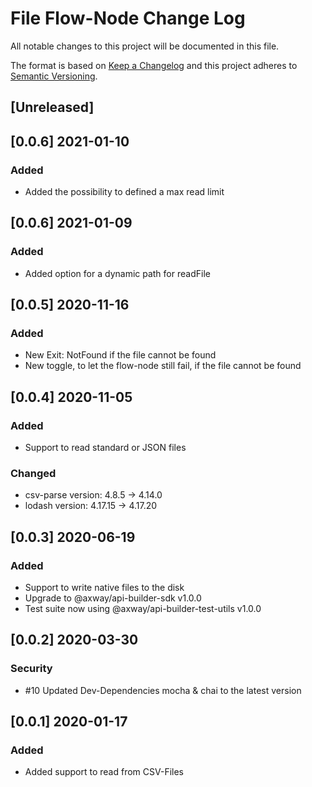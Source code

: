# File Flow-Node Change Log
All notable changes to this project will be documented in this file.

The format is based on [Keep a Changelog](http://keepachangelog.com/)
and this project adheres to [Semantic Versioning](http://semver.org/).

## [Unreleased]

## [0.0.6] 2021-01-10
### Added
- Added the possibility to defined a max read limit

## [0.0.6] 2021-01-09
### Added
- Added option for a dynamic path for readFile

## [0.0.5] 2020-11-16
### Added
- New Exit: NotFound if the file cannot be found
- New toggle, to let the flow-node still fail, if the file cannot be found

## [0.0.4] 2020-11-05
### Added
- Support to read standard or JSON files

### Changed
- csv-parse version: 4.8.5 -> 4.14.0
- lodash    version: 4.17.15 -> 4.17.20

## [0.0.3] 2020-06-19
### Added
- Support to write native files to the disk
- Upgrade to @axway/api-builder-sdk v1.0.0
- Test suite now using @axway/api-builder-test-utils v1.0.0

## [0.0.2] 2020-03-30
### Security
- #10 Updated Dev-Dependencies mocha & chai to the latest version

## [0.0.1] 2020-01-17
### Added
- Added support to read from CSV-Files

